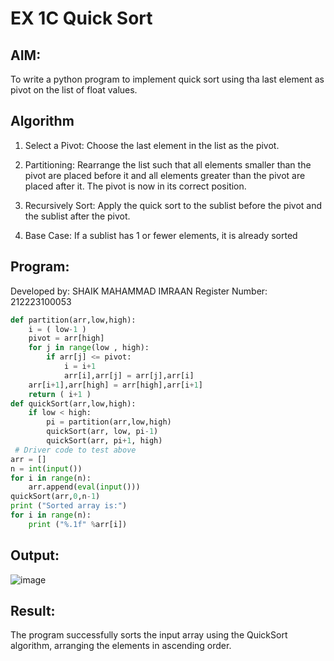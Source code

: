 # EX 1C Quick Sort

## AIM:
To write a python program to implement quick sort using tha last element as pivot on the list of float values.

## Algorithm
1. Select a Pivot: Choose the last element in the list as the pivot.

2. Partitioning: Rearrange the list such that all elements smaller than the pivot are placed before it and all elements greater than the pivot are placed after it. The pivot is now in its correct position.

3. Recursively Sort: Apply the quick sort to the sublist before the pivot and the sublist after the pivot.

4. Base Case: If a sublist has 1 or fewer elements, it is already sorted
## Program:

Developed by: SHAIK MAHAMMAD IMRAAN
Register Number:  212223100053
```python
def partition(arr,low,high):
    i = ( low-1 )
    pivot = arr[high]
    for j in range(low , high):
        if arr[j] <= pivot:
            i = i+1
            arr[i],arr[j] = arr[j],arr[i]
    arr[i+1],arr[high] = arr[high],arr[i+1]
    return ( i+1 )
def quickSort(arr,low,high):
    if low < high:
        pi = partition(arr,low,high)
        quickSort(arr, low, pi-1)
        quickSort(arr, pi+1, high)
 # Driver code to test above 
arr = []
n = int(input())
for i in range(n):
    arr.append(eval(input()))
quickSort(arr,0,n-1)
print ("Sorted array is:")
for i in range(n):
    print ("%.1f" %arr[i])
```

## Output:
![image](https://github.com/user-attachments/assets/d1ea8528-2467-4770-89f8-0737a46bc094)



## Result:
The program successfully sorts the input array using the QuickSort algorithm, arranging the elements in ascending order.
